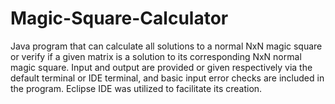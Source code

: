 # Magic-Square-Calculator
Java program that can calculate all solutions to a normal NxN magic square or verify if a given matrix is a solution to its corresponding NxN normal magic square.
Input and output are provided or given respectively via the default terminal or IDE terminal, and basic input error checks are included in the program. Eclipse IDE 
was utilized to facilitate its creation.
